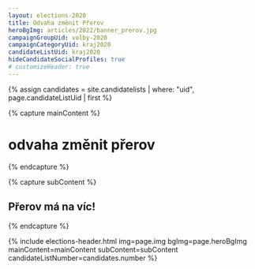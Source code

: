 ```yaml
---
layout: elections-2020
title: Odvaha změnit Přerov
heroBgImg: articles/2022/banner_prerov.jpg
campaignGroupUid: volby-2020
campaignCategoryUid: kraj2020
candidateListUid: kraj2020
hideCandidateSocialProfiles: true
# customizeHeader: true
---
```


{% assign candidates = site.candidatelists | where: "uid", page.candidateListUid | first %}

{% capture mainContent %}
  <h1 class="head-alt-lg md:head-alt-xl text-center">odvaha změnit přerov</h1>
{% endcapture %}

{% capture subContent %}
  <h2 class="head-xs md:head-base mt-2 text-center">Přerov <strong>má na víc!</strong></h2>
{% endcapture %}

{% include elections-header.html img=page.img bgImg=page.heroBgImg mainContent=mainContent subContent=subContent candidateListNumber=candidates.number %}
